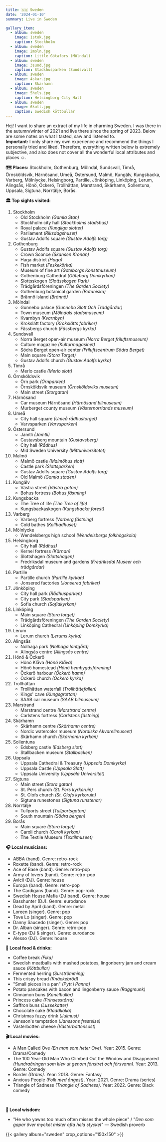 ```yaml
---
title: 🇸🇪 Sweden
date: '2024-01-10'
summary: Live in Sweden

gallery_item:
  - album: sweden
    image: 1stok.jpg
    caption: Stockholm
  - album: sweden
    image: 2moln.jpg
    caption: Little Götafors (Mölndal)
  - album: sweden
    image: 3sund.jpg
    caption: Stadshusparken (Sundsvall)
  - album: sweden
    image: 4skar.jpg
    caption: Skärhamn
  - album: sweden
    image: 5hels.jpg
    caption: Helsingborg City Hall
  - album: sweden
    image: 6kott.jpg
    caption: Swedish köttbullar
---
```

Hej! I want to share an extract of my life in charming Sweden. I was there in the autumn/winter of 2021 and live there since the spring of 2023. Below are some notes on what I tasted, saw and listened to.<br>
<b>Important:</b> I only share my own experience and recommend the things I personally tried and liked. Therefore, everything written below is extremely subjective, and also does not cover all the wonderful local attributes and places ☺️.

<b>🗺 Places:</b> Stockholm, Gothenburg, Mölndal, Sundsvall, Timrå, Örnsköldsvik, Härnösand, Umeå, Östersund, Malmö, Kungälv, Kungsbacka, Varberg, Mölnlycke, Helsingborg, Partille, Jönköping, Linköping, Lerum, Alingsås, Hönö, Öckerö, Trollhättan, Marstrand, Skärhamn, Sollentuna, Uppsala, Sigtuna, Norrtälje, Borås. <br>

<b>🏛 Top sights visited: </b>
1. Stockholm
    - Old Stockholm <i>(Gamla Stan)</i>
    - Stockholm city hall <i>(Stockholms stadshus)</i>
    - Royal palace <i>(Kungliga slottet)</i>
    - Parliament <i>(Riksdagshuset)</i>
    - Gustav Adolfs square <i>(Gustav Adolfs torg)</i>
2. Gothenburg
    - Gustav Adolfs square <i>(Gustav Adolfs torg)</i>
    - Crown Sconce <i>(Skansen Kronan)</i>
    - Haga district <i>(Haga)</i>
    - Fish market <i>(Feskekörka)</i> 
    - Museum of fine art <i>(Goteborgs Konstmuseum)</i> 
    - Gothenburg Cathedral <i>(Göteborg Domkyrkan)</i>
    - Slottsskogen <i>(Slottsskogen Park)</i>
    - Trädgårdsföreningen <i>(The Garden Society)</i>
    - Gothenburg botanical garden <i>(Botaniska)</i>
    - Brännö island <i>(Brännö)</i>
3. Mölndal
    - Gunnebo palace <i>(Gunnebo Slott Och Trädgårdar)</i>
    - Town museum <i>(Mölndals stadsmuseum)</i>
    - Kvarnbyn <i>(Kvarnbyn)</i>
    - Krokslätt factory <i>(Krokslätts fabriker)</i>
    - Fässbergs church <i>(Fässbergs kyrka)</i>
4. Sundsvall
    - Norra Berget open-air museum <i>(Norra Berget friluftsmuseum)</i>
    - Culture magazine <i>(Kulturmagasinet)</i>
    - Södra Berget open-air center <i>(Friluftscentrum Södra Berget)</i>
    - Main square <i>(Stora Torget)</i>
    - Gustav Adolfs church <i>(Gustav Adolfs kyrka)</i>
5. Timrå
    - Merlo castle <i>(Merlo slott)</i>
6. Örnsköldsvik
    - Örn park <i>(Örnparken)</i>
    - Örnsköldsvik museum <i>(Örnsköldsviks museum)</i>
    - Main street <i>(Storgatan)</i>
7. Härnösand
    - Car museum Härnösand <i>(Härnösand bilmuseum)</i>
    - Murberget county museum <i>(Västernorrlands museum)</i>
8. Umeå
    - City hall square <i>(Umeå rådhustorget)</i>
    - Varvsparken <i>(Varvsparken)</i>
9. Östersund
    - Jamtli <i>(Jamtli)</i>
    - Gustavsberg mountain <i>(Gustavsberg)</i>
    - City hall <i>(Rådhus)</i>
    - Mid Sweden University <i>(Mittuniversitetet)</i>
10. Malmö
    - Malmö castle <i>(Malmöhus slott)</i>
    - Castle park <i>(Slottsparken)</i>
    - Gustav Adolfs square <i>(Gustav Adolfs torg)</i>
    - Old Malmö <i>(Gamla staden)</i>
11. Kungälv
    - Västra street <i>(Västra gatan)</i>
    - Bohus fortress <i>(Bohus fästning)</i>
12. Kungsbacka
    - The Tree of life <i>(The Tree of life)</i>
    - Kungsbackaskogen <i>(Kungsbacka forest)</i>
13. Varberg 
    - Varberg fortress <i>(Varberg fästning)</i>
    - Cold bathes <i>(Kallbadhuset)</i>
14. Mölnlycke
    - Wendelsbergs high school <i>(Wendelsbergs folkhögskola)</i>
15. Helsingborg
    - City hall <i>(Rådhus)</i>
    - Kernel fortress <i>(Kärnan)</i>
    - Slottshagen <i>(Slottshagen)</i>
    - Fredriksdal museum and gardens <i>(Fredriksdal Museer och trädgårdar)</i>
16. Partille 
    - Partille church <i>(Partille kyrkan)</i>
    - Jonsered factories <i>(Jonsered fabriker)</i>
17. Jönköping
    - City hall park <i>(Rådhusparken)</i>
    - City park <i>(Stadsparken)</i>  
    - Sofia church <i>(Sofiakyrkan)</i> 
18. Linköping
    - Main square <i>(Stora torget)</i>
    - Trädgårdsföreningen <i>(The Garden Society)</i> 
    - Linköping Cathedral <i>(Linköping Domkyrka)</i>
19. Lerum
    - Lerum church <i>(Lerums kyrka)</i>
20. Alingsås
    - Nolhaga park <i>(Nolhaga lantgård)</i>
    - Alingsås centre <i>(Alingsås centre)</i>
21. Hönö & Öckerö
    - Hönö Klåva <i>(Hönö Klåva)</i>
    - Hönö homestead <i>(Hönö hembygdsförening)</i>
    - Öckerö harbour <i>(Öckerö hamn)</i>
    - Öckerö church <i>(Öckerö kyrka)</i>
22. Trollhättan
    - Trollhättan waterfall <i>(Trollhättefallen)</i>
    - Kings' cave <i>(Kungsgrottan)</i>
    - SAAB car museum <i>(SAAB bilmuseum)</i>
23. Marstrand 
    - Marstrand centre <i>(Marstrand centre)</i>
    - Carlstens fortress <i>(Carlstens fästning)</i>
24. Skärhamn
    - Skärhamn centre <i>(Skärhamn centre)</i>
    - Nordic watercolor museum <i>(Nordiska Akvarellmuseet)</i>
    - Skärhamn church <i>(Skärhamn kyrkan)</i>
25. Sollentuna
    - Edsberg castle <i>(Edsberg slott)</i>
    - Stallbacken museum <i>(Stallbacken)</i>
26. Uppsala
    - Uppsala Cathedral & Treasury <i>(Uppsala Domkyrka)</i>
    - Uppsala Castle <i>(Uppsala Slott)</i>
    - Uppsala University <i>(Uppsala Universitet)</i>
27. Sigtuna
    - Main street <i>(Stora gatan)</i>    
    - St. Pers church <i>(St. Pers kyrkoruin)</i>    
    - St. Olofs church <i>(St. Olofs kyrkoruin)</i>  
    - Sigtuna runestones <i>(Sigtuna runstenar)</i>
28. Norrtälje 
    - Tullports street <i>(Tullportsgatan)</i>
    - South mountain <i>(Södra bergen)</i>
29. Borås
    - Main square <i>(Stora torget)</i>
    - Caroli church <i>(Caroli kyrkan)</i>
    - The Textile Museum <i>(Textilmuseet)</i>

<b>🎧 Local musicians: </b>
- ABBA (band). Genre: retro-rock
- Roxette (band). Genre: retro-rock
- Ace of Base (band). Genre: retro-pop
- Army of lovers (band). Genre: retro-pop
- Avicii (DJ). Genre: house
- Europa (band). Genre: retro-pop
- The Cardigans (band). Genre: pop-rock
- Swedish House Mafia (DJ band). Genre: house
- Basshunter (DJ). Genre: eurodance
- Dead by April (band). Genre: metal
- Loreen (singer). Genre: pop
- Tove Lo (singer). Genre: pop
- Danny Saucedo (singer). Genre: pop
- Dr. Alban (singer). Genre: retro-pop
- E-type (DJ & singer). Genre: eurodance
- Alesso (DJ). Genre: house

<b>🥘 Local food & drinks: </b>
- Coffee break <i>(Fika)</i>
- Swedish meatballs with mashed potatoes, lingonberry jam and cream sauce <i>(Köttbullar)</i>
- Fermented herring <i>(Surströmming)</i>
- This crispy bread <i>(Knäckebröd)</i>
- "Small pieces in a pan" <i>(Pytt i Panna)</i>
- Potato pancakes with bacon and lingonberry sauce <i>(Raggmunk)</i>
- Cinnamon buns <i>(Kanelbullar)</i>
- Princess cake <i>(Prinsesstårta)</i>
- Saffron buns <i>(Lussekatter)</i>
- Chocolate cake <i>(Kladdkaka)</i>
- Christmas fuzzy drink <i>(Julmust)</i>
- Jansson's temptation <i>(Janssons frestelse)</i>
- Västerbotten cheese <i>(Västerbottensost)</i> 

<b>🎬 Local movies:</b>
- A Man Called Ove <i>(En man som heter Ove)</i>. Year: 2015. Genre: Drama/Comedy
- The 100 Year-Old Man Who Climbed Out the Window and Disappeared <i>(Hundraåringen som klev ut genom fönstret och försvann)</i>. Year: 2013. Genre: Comedy
- Border <i>(Gräns)</i>. Year: 2018. Genre: Fantasy
- Anxious People <i>(Folk med ångest)</i>. Year: 2021. Genre: Drama (series)
- Triangle of Sadness <i>(Triangle of Sadness)</i>. Year: 2022. Genre: Black comedy
<br>

<b>🦉 Local wisdom:</b>
- "He who yawns too much often misses the whole piece" / "<i>Den som gapar över mycket mister ofta hela stycket</i>" — Swedish proverb

{{< gallery album="sweden" crop_options="150x150" >}}
   


